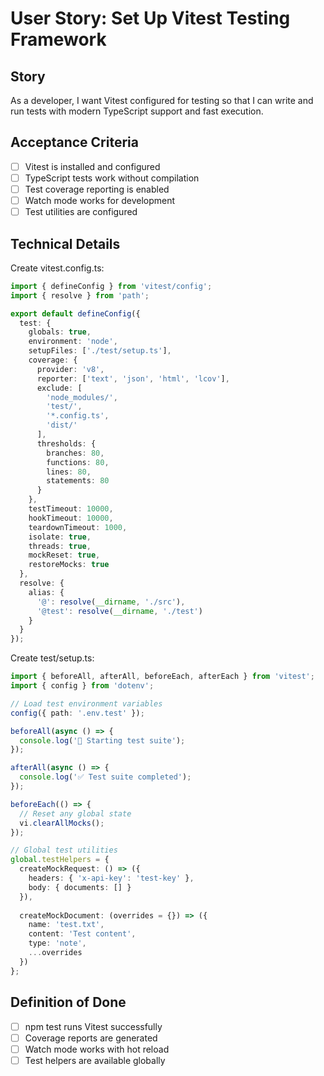 # User Story: Set Up Vitest Testing Framework

## Story
As a developer, I want Vitest configured for testing so that I can write and run tests with modern TypeScript support and fast execution.

## Acceptance Criteria
- [ ] Vitest is installed and configured
- [ ] TypeScript tests work without compilation
- [ ] Test coverage reporting is enabled
- [ ] Watch mode works for development
- [ ] Test utilities are configured

## Technical Details
Create vitest.config.ts:
```typescript
import { defineConfig } from 'vitest/config';
import { resolve } from 'path';

export default defineConfig({
  test: {
    globals: true,
    environment: 'node',
    setupFiles: ['./test/setup.ts'],
    coverage: {
      provider: 'v8',
      reporter: ['text', 'json', 'html', 'lcov'],
      exclude: [
        'node_modules/',
        'test/',
        '*.config.ts',
        'dist/'
      ],
      thresholds: {
        branches: 80,
        functions: 80,
        lines: 80,
        statements: 80
      }
    },
    testTimeout: 10000,
    hookTimeout: 10000,
    teardownTimeout: 1000,
    isolate: true,
    threads: true,
    mockReset: true,
    restoreMocks: true
  },
  resolve: {
    alias: {
      '@': resolve(__dirname, './src'),
      '@test': resolve(__dirname, './test')
    }
  }
});
```

Create test/setup.ts:
```typescript
import { beforeAll, afterAll, beforeEach, afterEach } from 'vitest';
import { config } from 'dotenv';

// Load test environment variables
config({ path: '.env.test' });

beforeAll(async () => {
  console.log('🧪 Starting test suite');
});

afterAll(async () => {
  console.log('✅ Test suite completed');
});

beforeEach(() => {
  // Reset any global state
  vi.clearAllMocks();
});

// Global test utilities
global.testHelpers = {
  createMockRequest: () => ({
    headers: { 'x-api-key': 'test-key' },
    body: { documents: [] }
  }),
  
  createMockDocument: (overrides = {}) => ({
    name: 'test.txt',
    content: 'Test content',
    type: 'note',
    ...overrides
  })
};
```

## Definition of Done
- [ ] npm test runs Vitest successfully
- [ ] Coverage reports are generated
- [ ] Watch mode works with hot reload
- [ ] Test helpers are available globally